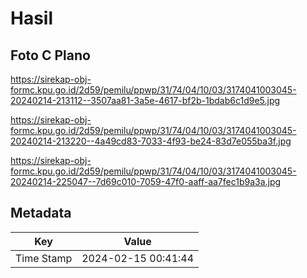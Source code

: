 # Hasil

## Foto C Plano

https://sirekap-obj-formc.kpu.go.id/2d59/pemilu/ppwp/31/74/04/10/03/3174041003045-20240214-213112--3507aa81-3a5e-4617-bf2b-1bdab6c1d9e5.jpg

https://sirekap-obj-formc.kpu.go.id/2d59/pemilu/ppwp/31/74/04/10/03/3174041003045-20240214-213220--4a49cd83-7033-4f93-be24-83d7e055ba3f.jpg

https://sirekap-obj-formc.kpu.go.id/2d59/pemilu/ppwp/31/74/04/10/03/3174041003045-20240214-225047--7d69c010-7059-47f0-aaff-aa7fec1b9a3a.jpg


## Metadata

| Key        | Value               |
| ---------- | ------------------- |
| Time Stamp | 2024-02-15 00:41:44 |



